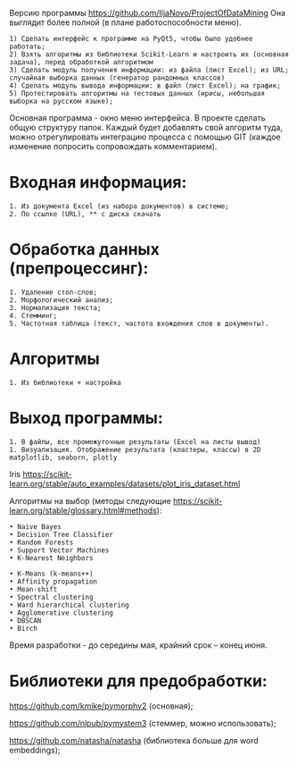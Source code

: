 Версию программы https://github.com/IljaNovo/ProjectOfDataMining Она выглядит более полной (в плане работоспособности меню).

    1) Сделать интерфейс к программе на PyQt5, чтобы было удобнее работать;
    2) Взять алгоритмы из библиотеки Scikit-Learn и настроить их (основная задача), перед обработкой алгоритмом
    3) Сделать модуль получения информации: из файла (лист Excel); из URL; случайная выборка данных (генератор рандомных классов)
    4) Сделать модуль вывода информации: в файл (лист Excel); на график; 
    5) Протестировать алгоритмы на тестовых данных (ирисы, небольшая выборка на русском языке);


Основная программа - окно меню интерфейса. В проекте сделать общую структуру папок. Каждый будет добавлять свой алгоритм туда, можно отрегулировать интеграцию процесса с помощью GIT (каждое изменение попросить сопровождать комментарием).

# Входная информация:
    1. Из документа Excel (из набора документов) в системе;
    2. По ссылке (URL), ** с диска скачать

# Обработка данных (препроцессинг):
    1. Удаление стоп-слов;
    2. Морфологический анализ;
    3. Нормализация текста;
    4. Стемминг;
    5. Частотная таблица (текст, частота вхождения слов в документы).

# Алгоритмы
    1. Из библиотеки + настройка

# Выход программы:
    1. В файлы, все промежуточные результаты (Excel на листы вывод)
    1. Визуализация. Отображение результата (кластеры, классы) в 2D matplotlib, seaborn, plotly

Iris https://scikit-learn.org/stable/auto_examples/datasets/plot_iris_dataset.html 


Алгоритмы на выбор (методы следующие https://scikit-learn.org/stable/glossary.html#methods):

    • Naive Bayes
    • Decision Tree Classifier
    • Random Forests
    • Support Vector Machines
    • K-Nearest Neighbors

    • K-Means (k-means++)
    • Affinity propagation
    • Mean-shift
    • Spectral clustering
    • Ward hierarchical clustering
    • Agglomerative clustering
    • DBSCAN
    • Birch

Время разработки - до середины мая, крайний срок – конец июня.

# Библиотеки для предобработки:
https://github.com/kmike/pymorphy2 (основная);

https://github.com/nlpub/pymystem3 (стеммер, можно использовать);

https://github.com/natasha/natasha (библиотека больше для word embeddings);
